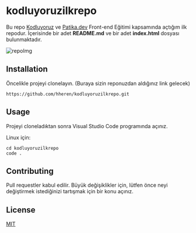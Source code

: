 # kodluyoruzilkrepo

Bu repo [Kodluyoruz](https://www.kodluyoruz.org/) ve [Patika.dev](https://patika.dev) Front-end Eğitimi kapsamında açtığım ilk repodur. İçerisinde bir adet **README.md** ve bir adet **index.html** dosyası bulunmaktadır. 

![repoImg](https://www.hizliresim.com/egn7cl9)

## Installation

Öncelikle projeyi clonelayın. (Buraya sizin reponuzdan aldığınız link gelecek)
``` 
https://github.com/hheren/kodluyoruzilkrepo.git
```  

## Usage

Projeyi cloneladıktan sonra Visual Studio Code programında açınız.

Linux için:
```  
cd kodluyoruzilkrepo
code .
```  

## Contributing

Pull requestler kabul edilir. Büyük değişiklikler için, lütfen önce neyi değiştirmek istediğinizi tartışmak için bir konu açınız.

## License

[MIT](https://choosealicense.com/licenses/mit/)
